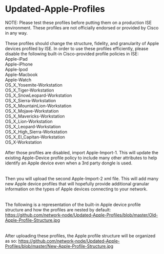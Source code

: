 # Updated-Apple-Profiles

NOTE: Please test these profiles before putting them on a production ISE environment. These profiles are not officially endorsed or provided by Cisco in any way. 
<br> 
<br> 
These profiles should change the structure, fidelity, and granularity of Apple devices profiled by ISE. In order to use these profiles efficiently, please disable the following built-in Cisco-provided profile policies in ISE: 
<br> Apple-iPad
<br> Apple-iPhone
<br> Apple-Ipod
<br> Apple-Macbook
<br> Apple-Watch
<br> OS_X_Yosemite-Workstation
<br> OS_X_Tiger-Workstation
<br> OS_X_SnowLeopard-Workstation
<br> OS_X_Sierra-Workstation
<br> OS_X_MountainLion-Workstation
<br>  OS_X_Mojave-Workstation
<br> OS_X_Mavericks-Workstation
<br> OS_X_Lion-Workstation
<br> OS_X_Leopard-Workstation
<br> OS_X_High_Sierra-Workstation
<br> OS_X_El_Capitan-Workstation
<br> OS_X-Workstation
<br> 
<br> 
After those profiles are disabled, import Apple-Import-1. This will update the existing Apple-Device profile policy to include many other attributes to help identify an Apple device even when a 3rd party dongle is used. 
<br> 
<br> 
<br> 
Then you will upload the second Apple-Import-2 xml file. This will add many new Apple device profiles that will hopefully provide additional granular information on the types of Apple devices connecting to your network. 
<br> 
<br> 
<br> 
The following is a representation of the built-in Apple device profile structure and how the profiles are nested by default: https://github.com/network-node/Updated-Apple-Profiles/blob/master/Old-Apple-Profile-Structure.jpg
<br> 
<br> 
<br> 
After uploading these profiles, the Apple profile structure will be organized as so: https://github.com/network-node/Updated-Apple-Profiles/blob/master/New-Apple-Profile-Structure.jpg
<br> 
